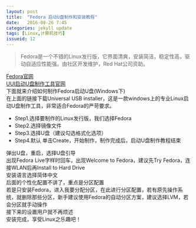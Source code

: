 ```yaml
---
layout: post
title:  "Fedora 启动U盘制作和安装教程"
date:   2016-08-26 7:45
categories: jekyll update
tags: [Linux,计算机技巧]
issueid: 12
---
```

>Fedora是一个不错的Linux发行版，它界面清爽，安装简洁，稳定性高，驱动自适应性能强。由社区开发维护，Red Hat公司资助。

[Fedora官网](https://getfedora.org/)  
[UUI启动U盘制作工具官网](http://www.pendrivelinux.com/universal-usb-installer-easy-as-1-2-3/)  
下面就来介绍如何制作Fedora启动U盘(Windows下)  
在上面的链接下载Universal USB installer，这是一款windows上的专业Linux启动U盘制作工具，非常适合Fedora的严苛要求。
* Step1.选择要制作的Linux发行版，我们选择Fedora
* Step2.选择镜像文件
* Step3.选择U盘（建议勾选格式化选项）
* Step4.默认
单击Create，开始制作，制作完成后，启动U盘制作教程结束

弹出U盘，重启，选择U盘引导  
出现Fedora Live字样时回车，出现Welcome to Fedora，建议先Try Fedora，连接WLAN后再Install to Hard Drive  
安装语言选择简体中文  
后面的个性化配置不讲了，重点是分区配置  
若是只安装Fedora，进入我要分配分区，在此进行分区配置，若有原先操作系统，就删除那些分区，新手建议使用Fedora的自动分区方案，建议选择LVM，若会分区就手动操作  
接下来的设置用户就不再烦述  
安装完成，享受Linux之乐趣吧！  
